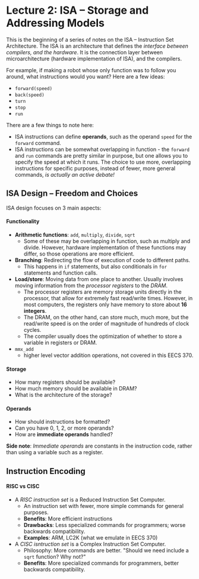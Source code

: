 # Lecture 2: ISA – Storage and Addressing Models

This is the beginning of a series of notes on the ISA – Instruction Set Architecture. The ISA is an architecture that defines the *interface between compilers, and the hardware*. It is the connection layer between microarchitecture (hardware implementation of ISA), and the compilers.

For example, if making a robot whose only function was to follow you around, what instructions would you want? Here are a few ideas:

* `forward(speed)`
* `back(speed)`
* `turn`
* `stop`
* `run`

There are a few things to note here:

* ISA instructions can define **operands**, such as the operand `speed` for the `forward` command.
* ISA instructions can be somewhat overlapping in function - the `forward` and `run` commands are pretty similar in purpose, but one allows you to specify the speed at which it runs. The choice to use more, overlapping instructions for specific purposes, instead of fewer, more general commands, *is actually an active debate!*

## ISA Design – Freedom and Choices

ISA design focuses on 3 main aspects:

#### Functionality

* **Arithmetic functions**: `add`, `multiply`, `divide`, `sqrt`
    * Some of these may be overlapping in function, such as multiply and divide. However, hardware implementation of these functions may differ, so those operations are more efficient.
* **Branching**: Redirecting the flow of execution of code to different paths.
    * This happens in `if` statements, but also conditionals in `for` statements and function calls.
* **Load/store**: Moving data from one place to another. Usually involves moving information from the *processor registers* to the *DRAM*. 
    * The processor registers are memory storage units directly in the processor, that allow for extremely fast read/write times. However, in most computers, the registers only have memory to store about **16 integers**. 
    * The DRAM, on the other hand, can store much, much more, but the read/write speed is on the order of magnitude of hundreds of clock cycles.
    * The compiler usually does the optimization of whether to store a variable in registers or DRAM.
* `mmx_add`
    * higher level vector addition operations, not covered in this EECS 370.

#### Storage

* How many registers should be available?
* How much memory should be available in DRAM?
* What is the architecture of the storage?

#### Operands

* How should instructions be formatted?
* Can you have 0, 1, 2, or more operands?
* How are **immediate operands** handled?

**Side note**: *Immediate operands* are constants in the instruction code, rather than using a variable such as a register.

## Instruction Encoding

#### RISC vs CISC

* A *RISC instruction set* is a Reduced Instruction Set Computer.
    * An instruction set with fewer, more simple commands for general purposes.
    * **Benefits**: More efficient instructions
    * **Drawbacks**: Less specialized commands for programmers; worse backwards compatibility.
    * **Examples**: ARM, LC2K (what we emulate in EECS 370)
* A *CISC isntruction set* is a Complex Instruction Set Computer.
    * Philosophy: More commands are better. "Should we need include a `sqrt` function? Why not?"
    * **Benefits**: More specialized commands for programmers, better backwards compatibility.






